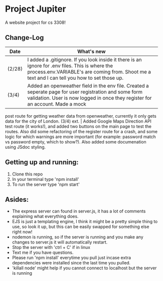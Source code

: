 # Project Jupiter

A website project for cs 3308!

## Change-Log
Date         | What's new
------------ | -------------
(2/28) | I added a .gitignore. If you look inside it there is an ignore for .env files. This is where the process.env.VARIABLE's are coming from. Shoot me a text and I can tell you how to set    those up.
(3/4) | Added an openweather field in the env file. Created a seperate page for user registration and some form validation. User is now logged in once they register for an account. Made a mock 
post route for getting weather data from openweather, currently it only gets data for the city of London.
(3/4) ext. | Added Google Maps Direction API test route (it works!), and added two buttons on the main page to test the routes.
Also did some refactoring of the register route for a crash,
and some logic for which warnings are more important (for example: password match vs password empty, which to show?). Also added
some documenation using JSdoc styling.

## Getting up and running:
1. Clone this repo
2. In your terminal type 'npm install'
3. To run the server type 'npm start'

## Asides:
* The express server can found in server.js, it has a lot of comments explaining what everything does.
* EJS is just a templating engine, I think it might be a pretty simple thing to use, so look it up, but this can be easily swapped for something else right now!
* nodemon is running, so if the server is running and you make any changes to server.js it will automatically restart.
* Stop the server with 'ctrl + C' if in linux
* Text me if you have questions.
* Please run 'npm install' everytime you pull just incase extra dependencies were installed since the last time you pulled.
* 'killall node' might help if you cannot connect to localhost but the server is running
